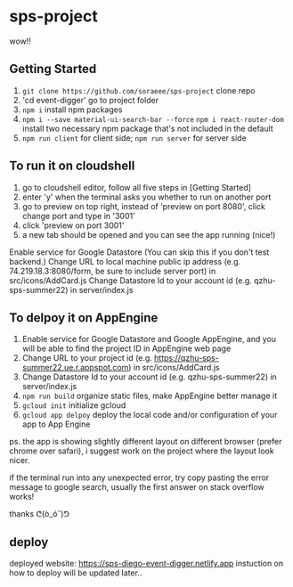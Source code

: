 # sps-project  
  
wow!!

## Getting Started
1. `git clone https://github.com/soraeee/sps-project` clone repo 
2. 'cd event-digger' go to project folder 
3. `npm i` install npm packages
4. `npm i --save material-ui-search-bar --force`
`npm i react-router-dom` install two necessary npm package that's not included in the default
5. `npm run client` for client side; `npm run server` for server side

## To run it on cloudshell
1. go to cloudshell editor, follow all five steps in [Getting Started]
2. enter 'y' when the terminal asks you whether to run on another port
3. go to preview on top right, instead of 'preview on port 8080', click change port and type in '3001'
4. click 'preview on port 3001'
5. a new tab should be opened and you can see the app running (nice!)

Enable service for Google Datastore
(You can skip this if you don't test backend.)
Change URL to local machine public ip address (e.g. 74.219.18.3:8080/form, be sure to include server port) in src/icons/AddCard.js
Change Datastore Id to your account id (e.g. qzhu-sps-summer22) in server/index.js

## To delpoy it on AppEngine
1. Enable service for Google Datastore and Google AppEngine, and you will be able to find the project ID in AppEngine web page
2. Change URL to your project id (e.g. https://qzhu-sps-summer22.ue.r.appspot.com) in src/icons/AddCard.js
3. Change Datastore Id to your account id (e.g. qzhu-sps-summer22) in server/index.js
4. `npm run build` organize static files, make AppEngine better manage it
5. `gcloud init` initialize gcloud 
6. `gcloud app delpoy` deploy the local code and/or configuration of your app to App Engine

ps. the app is showing slightly different layout on different browser (prefer chrome over safari), i suggest work on the project where the layout look nicer.

if the terminal run into any unexpected error, try copy pasting the error message to google search, usually the first answer on stack overflow works!

thanks ᕦ(ò_óˇ)ᕤ 

## deploy
deployed website: https://sps-diego-event-digger.netlify.app
instuction on how to deploy will be updated later..
